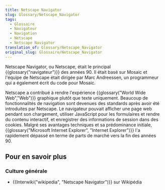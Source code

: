 ```yaml
---
title: Netscape Navigator
slug: Glossary/Netscape_Navigator
tags:
  - Glossaire
  - Navigateur
  - Navigation
  - Netscape
  - Netscape Navigator
translation_of: Glossary/Netscape_Navigator
original_slug: Glossaire/Netscape_Navigator
---
```

Netscape Navigator, ou Netscape, était le principal {{glossary("navigateur")}} des années 90. Il était basé sur Mosaic et l'équipe de Netscape était dirigée par Marc Andreessen, un programmeur qui a également écrit du code pour Mosaic.

Netscape a contribué à rendre l'expérience {{glossary("World Wide Web","Web")}} graphique plutôt que texte uniquement. Beaucoup de fonctionnalités de navigation sont devenues des standards après avoir été introduites par Netscape. Le navigateur pouvait afficher une page web pendant son chargement, utiliser JavaScript pour les formulaires et rendre du contenu interactif, et enregistrer des informations de session dans des cookies. Malgré ses avantages techniques et sa prédominance initiale, {{glossary("Microsoft Internet Explorer", "Internet Explorer")}} l'a rapidement dépassé en terme de parts de marché vers la fin des années 90.

## **Pour en savoir plus**

### **Culture générale**

- {{Interwiki("wikipedia", "Netscape Navigator")}} sur Wikipédia
